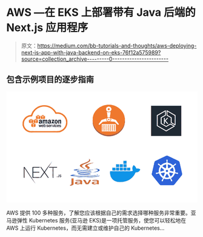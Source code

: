 # AWS —在 EKS 上部署带有 Java 后端的 Next.js 应用程序

> 原文：<https://medium.com/bb-tutorials-and-thoughts/aws-deploying-next-js-app-with-java-backend-on-eks-76f12a575989?source=collection_archive---------0----------------------->

## 包含示例项目的逐步指南

![](img/7b1fc9151fffab2a6da48977d783b373.png)

AWS 提供 100 多种服务，了解您应该根据自己的需求选择哪种服务非常重要。亚马逊弹性 Kubernetes 服务(亚马逊 EKS)是一项托管服务，使您可以轻松地在 AWS 上运行 Kubernetes，而无需建立或维护自己的 Kubernetes…